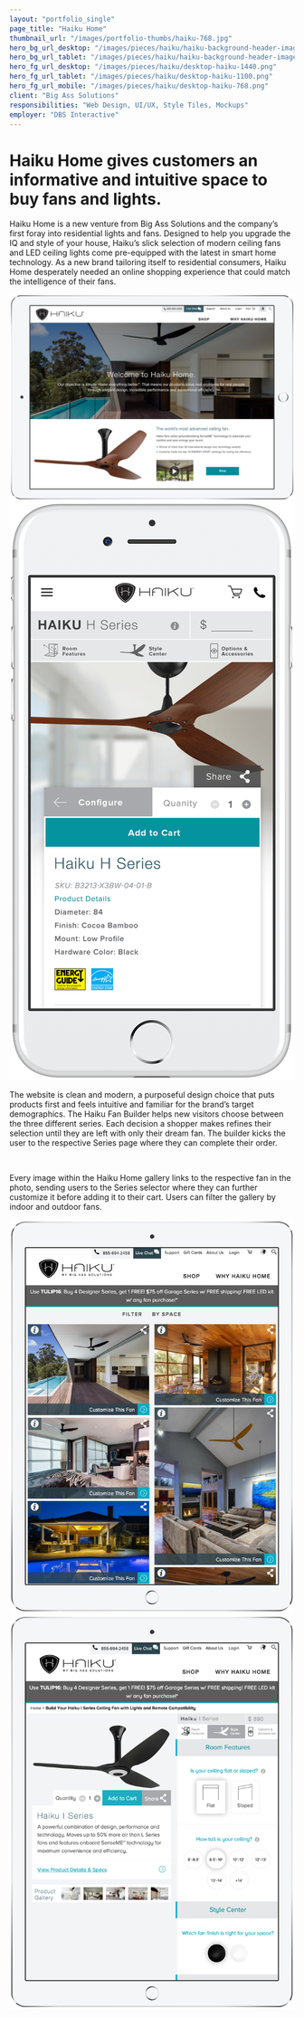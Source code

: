 ```yaml
---
layout: "portfolio_single"
page_title: "Haiku Home"
thumbnail_url: "/images/portfolio-thumbs/haiku-768.jpg"
hero_bg_url_desktop: "/images/pieces/haiku/haiku-background-header-image-2000.jpg"
hero_bg_url_tablet: "/images/pieces/haiku/haiku-background-header-image-1100.jpg"
hero_fg_url_desktop: "/images/pieces/haiku/desktop-haiku-1440.png"
hero_fg_url_tablet: "/images/pieces/haiku/desktop-haiku-1100.png"
hero_fg_url_mobile: "/images/pieces/haiku/desktop-haiku-768.png"
client: "Big Ass Solutions"
responsibilities: "Web Design, UI/UX, Style Tiles, Mockups"
employer: "DBS Interactive"
---
```


# Haiku Home gives customers an informative and intuitive space to buy fans and lights.

Haiku Home is a new venture from Big Ass Solutions and the company’s first foray into residential lights and fans. Designed to help you upgrade the IQ and style of your house, Haiku’s slick selection of modern ceiling fans and LED ceiling lights come pre-equipped with the latest in smart home technology. As a new brand tailoring itself to residential consumers, Haiku Home desperately needed an online shopping experience that could match the intelligence of their fans.

<div class="dual-4-5-image">
  <img src="/images/pieces/haiku/haiku-ipad-horizontal-1100.png" alt="">
  <img src="/images/pieces/haiku/haiku-mobile-768.png" alt="">
</div>

The website is clean and modern, a purposeful design choice that puts products first and feels intuitive and familiar for the brand’s target demographics. The Haiku Fan Builder helps new visitors choose between the three different series. Each decision a shopper makes refines their selection until they are left with only their dream fan. The builder kicks the user to the respective Series page where they can complete their order.

<div class="single-image">
  <img src="/images/pieces/haiku/haiku-laptop-768.png" srcset="/images/pieces/haiku/haiku-laptop-1100.png, /images/pieces/haiku/haiku-laptop-1100.png 769w, /images/pieces/haiku/haiku-laptop-768.png 1101w" alt="">
</div>

Every image within the Haiku Home gallery links to the respective fan in the photo, sending users to the Series selector where they can further customize it before adding it to their cart. Users can filter the gallery by indoor and outdoor fans.

<div class="dual-image">
<img src="/images/pieces/haiku/haiku-ipad-1-1100.png" alt="">
<img src="/images/pieces/haiku/haiku-ipad-2-1100.png" alt="">
</div>
